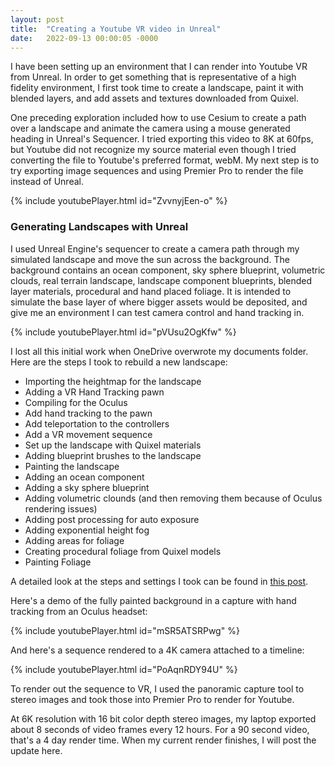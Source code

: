 ```yaml
---
layout: post
title:  "Creating a Youtube VR video in Unreal"
date:   2022-09-13 00:00:05 -0000
---
```


I have been setting up an environment that I can render into Youtube VR from Unreal.  In order to get something that is representative of a high fidelity environment, I first took time to create a landscape, paint it with blended layers, and add assets and textures downloaded from Quixel.

<!--break-->

One preceding exploration included how to use Cesium to create a path over a landscape and animate the camera using a mouse generated heading in Unreal's Sequencer.  I tried exporting this video to 8K at 60fps, but Youtube did not recognize my source material even though I tried converting the file to Youtube's preferred format, webM.  My next step is to try exporting image sequences and using Premier Pro to render the file instead of Unreal.

{% include youtubePlayer.html id="ZvvnyjEen-o" %}

### Generating Landscapes with Unreal

I used Unreal Engine's sequencer to create a camera path through my simulated landscape and move the sun across the background.  The background contains an ocean component, sky sphere blueprint, volumetric clouds, real terrain landscape, landscape component blueprints, blended layer materials, procedural and hand placed foliage.  It is intended to simulate the base layer of where bigger assets would be deposited, and give me an environment I can test camera control and hand tracking in.

{% include youtubePlayer.html id="pVUsu2OgKfw" %}

I lost all this initial work when OneDrive overwrote my documents folder.  Here are the steps I took to rebuild a new landscape:

- Importing the heightmap for the landscape
- Adding a VR Hand Tracking pawn
- Compiling for the Oculus
- Add hand tracking to the pawn
- Add teleportation to the controllers
- Add a VR movement sequence
- Set up the landscape with Quixel materials
- Adding blueprint brushes to the landscape
- Painting the landscape
- Adding an ocean component
- Adding a sky sphere blueprint
- Adding volumetric clounds (and then removing them because of Oculus rendering issues)
- Adding post processing for auto exposure
- Adding exponential height fog
- Adding areas for foliage
- Creating procedural foliage from Quixel models
- Painting Foliage

A detailed look at the steps and settings I took can be found in [this post](https://voxels.github.io/rebuilding-a-vr-landscape).

Here's a demo of the fully painted background in a capture with hand tracking from an Oculus headset:

{% include youtubePlayer.html id="mSR5ATSRPwg" %}

And here's a sequence rendered to a 4K camera attached to a timeline:

{% include youtubePlayer.html id="PoAqnRDY94U" %}

To render out the sequence to VR, I used the panoramic capture tool to stereo images and took those into Premier Pro to render for Youtube.

At 6K resolution with 16 bit color depth stereo images, my laptop exported about 8 seconds of video frames every 12 hours. For a 90 second video, that's a 4 day render time. When my current render finishes, I will post the update here. 